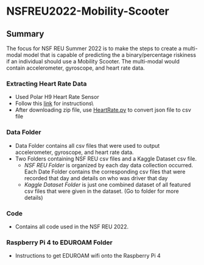 # NSFREU2022-Mobility-Scooter

## Summary
The focus for NSF REU Summer 2022 is to make the steps to create a multi-modal model that is capable of predicting the a binary/percentage riskiness if an individual should use a Mobility Scooter. The multi-modal would contain accelerometer, gyroscope, and heart rate data.

### Extracting Heart Rate Data
- Used Polar H9 Heart Rate Sensor
- Follow this [link](https://support.polar.com/en/how-to-download-all-your-data-from-polar-flow
) for instructions\
- After downloading zip file, use [HeartRate.py](https://github.com/MarcCruzs/NSFREU2022-Mobility-Scooter/blob/main/code/HeartRate.py)
to convert json file to csv file

### Data Folder
- Data Folder contains all csv files that were used to output accelerometer, gyroscope, and heart rate data.
- Two Folders containing NSF REU csv files and a Kaggle Dataset csv file.
  - *NSF REU Folder* is organized by each day data collection occurred. Each Date Folder contains the corresponding csv files that were recorded that day and details on who was driver that day
  - *Kaggle Dataset Folder* is just one combined dataset of all featured csv files that were given in the dataset. (Go to folder for more details)
  
### **Code**
- Contains all code used in the NSF REU 2022. 

### **Raspberry Pi 4 to EDUROAM Folder**
- Instructions to get EDUROAM wifi onto the Raspberry Pi 4 
